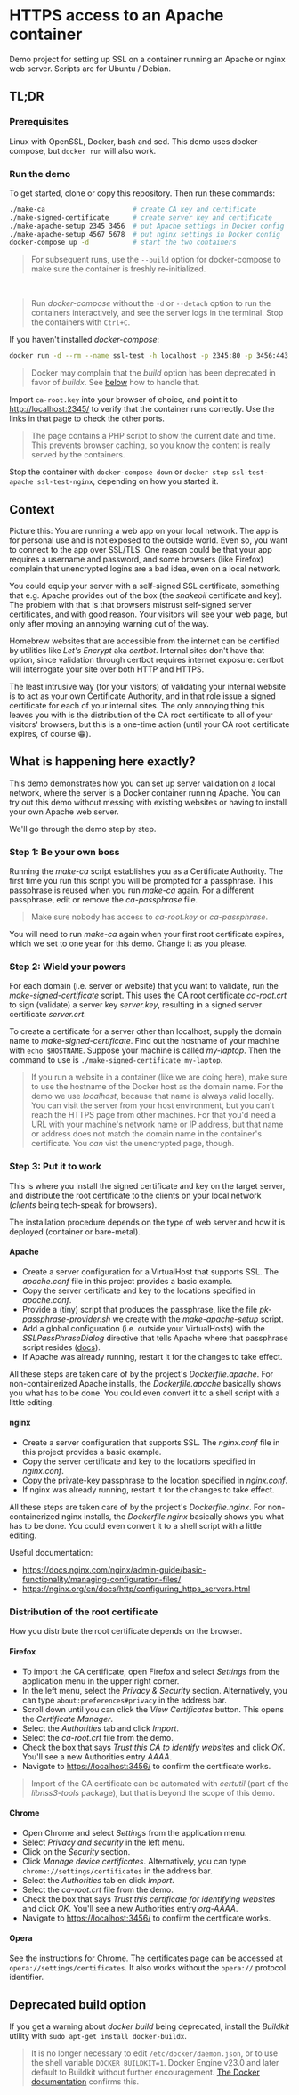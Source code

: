 # HTTPS access to an Apache container

Demo project for setting up SSL on a container running an Apache or nginx web server.
Scripts are for Ubuntu / Debian.

## TL;DR

### Prerequisites

Linux with OpenSSL, Docker, bash and sed.
This demo uses docker-compose, but `docker run` will also work.

### Run the demo

To get started, clone or copy this repository.
Then run these commands:

```bash
./make-ca                      # create CA key and certificate
./make-signed-certificate      # create server key and certificate
./make-apache-setup 2345 3456  # put Apache settings in Docker config
./make-apache-setup 4567 5678  # put nginx settings in Docker config
docker-compose up -d           # start the two containers
```

> For subsequent runs, use the `--build` option for docker-compose to make
  sure the container is freshly re-initialized.

&nbsp;

> Run *docker-compose* without the `-d` or `--detach` option to run the
  containers interactively, and see the server logs in the terminal.
  Stop the containers with `Ctrl+C`.

If you haven't installed *docker-compose*:

```bash
docker run -d --rm --name ssl-test -h localhost -p 2345:80 -p 3456:443 -v ./html:/var/www/html $(docker build -q .)
```

> Docker may complain that the *build* option has been deprecated
  in favor of *buildx*.
  See [below](#deprecated-build-option) how to handle that.

Import `ca-root.key` into your browser of choice, and point it to
<http://localhost:2345/> to verify that the container runs correctly.
Use the links in that page to check the other ports.

> The page contains a PHP script to show the current date and time.
  This prevents browser caching, so you know the content is really served
  by the containers.

Stop the container with `docker-compose down` or
`docker stop ssl-test-apache ssl-test-nginx`,
depending on how you started it.

## Context

Picture this: You are running a web app on your local network.
The app is for personal use and is not exposed to the outside world.
Even so, you want to connect to the app over SSL/TLS.
One reason could be that your app requires a username and password,
and some browsers (like Firefox) complain that unencrypted logins
are a bad idea, even on a local network.

You could equip your server with a self-signed SSL certificate,
something that e.g. Apache provides out of the box (the *snakeoil*
certificate and key).
The problem with that is that browsers mistrust self-signed server
certificates, and with good reason. Your visitors will see
your web page, but only after moving an annoying warning out of the way.

Homebrew websites that are accessible from the internet can be
certified by utilities like *Let's Encrypt* aka *certbot*.
Internal sites don't have that option, since validation through
certbot requires internet exposure: certbot will interrogate your
site over both HTTP and HTTPS.

The least intrusive way (for your visitors) of validating
your internal website is to act as your own Certificate Authority,
and in that role issue a signed certificate for each of your
internal sites. The only annoying thing this leaves you with is
the distribution of the CA root certificate to all of your
visitors' browsers, but this is a one-time action (until your
CA root certificate expires, of course :grin:).

## What is happening here exactly?

This demo demonstrates how you can set up server validation
on a local network, where the server is a Docker container
running Apache.
You can try out this demo without messing with existing websites
or having to install your own Apache web server.

We'll go through the demo step by step.

### Step 1: Be your own boss

Running the *make-ca* script establishes you as a Certificate Authority.
The first time you run this script you will be prompted for a
passphrase. This passphrase is reused when you run *make-ca*
again. For a different passphrase, edit or remove the *ca-passphrase* file.

> Make sure nobody has access to *ca-root.key* or *ca-passphrase*.

You will need to run *make-ca* again when your first root certificate
expires, which we set to one year for this demo. Change it as you please.

### Step 2: Wield your powers

For each domain (i.e. server or website) that you want to validate,
run the *make-signed-certificate* script.
This uses the CA root certificate *ca-root.crt* to sign (validate)
a server key *server.key*, resulting in a signed server certificate
*server.crt*.

To create a certificate for a server other than localhost,
supply the domain name to *make-signed-certificate*.
Find out the hostname of your machine with `echo $HOSTNAME`.
Suppose your machine is called *my-laptop*.
Then the command to use is `./make-signed-certificate my-laptop`.

> If you run a website in a container (like we are doing here),
make sure to use the hostname of the Docker host as the domain name.
For the demo we use *localhost*, because that name is always valid
locally. You can visit the server from your host environment, but
you can't reach the HTTPS page from other machines.
For that you'd need a URL with your machine's network name or IP address,
but that name or address does not match the domain name in the
container's certificate. You *can* vist the unencrypted page, though.

### Step 3: Put it to work

This is where you install the signed certificate and key on
the target server, and distribute the root certificate to the clients
on your local network (*clients* being tech-speak for browsers).

The installation procedure depends on the type of web server and how it
is deployed (container or bare-metal).

#### Apache

* Create a server configuration for a VirtualHost that supports SSL.
  The *apache.conf* file in this project provides a basic example.
* Copy the server certificate and key to the locations specified
  in *apache.conf*.
* Provide a (tiny) script that produces the passphrase, like the file
  *pk-passphrase-provider.sh* we create with the
  *make-apache-setup* script.
* Add a global configuration (i.e. outside your VirtualHosts) with the
  *SSLPassPhraseDialog* directive
  that tells Apache where that passphrase script resides
  ([docs](https://httpd.apache.org/docs/2.2/mod/mod_ssl.html#sslpassphrasedialog)).
* If Apache was already running, restart it for the changes to take effect.

All these steps are taken care of by the project's *Dockerfile.apache*.
For non-containerized Apache installs, the *Dockerfile.apache* basically shows you
what has to be done.
You could even convert it to a shell script with a little editing.

#### nginx

* Create a server configuration that supports SSL.
  The *nginx.conf* file in this project provides a basic example.
* Copy the server certificate and key to the locations specified
  in *nginx.conf*.
* Copy the private-key passphrase to the location specified in *nginx.conf*.
* If nginx was already running, restart it for the changes to take effect.

All these steps are taken care of by the project's *Dockerfile.nginx*.
For non-containerized nginx installs, the *Dockerfile.nginx* basically shows you
what has to be done.
You could even convert it to a shell script with a little editing.

Useful documentation:

* <https://docs.nginx.com/nginx/admin-guide/basic-functionality/managing-configuration-files/>
* <https://nginx.org/en/docs/http/configuring_https_servers.html>

### Distribution of the root certificate

How you distribute the root certificate depends on the browser.

#### Firefox

* To import the CA certificate, open Firefox and select *Settings* from the
  application menu in the upper right corner.
* In the left menu, select the *Privacy & Security* section.
  Alternatively, you can type `about:preferences#privacy` in the address bar.
* Scroll down until you can click the *View Certificates* button.
  This opens the *Certificate Manager*.
* Select the *Authorities* tab and click *Import*.
* Select the *ca-root.crt* file from the demo.
* Check the box that says *Trust this CA to identify websites*
  and click *OK*. You'll see a new Authorities entry *AAAA*.
* Navigate to  <https://localhost:3456/> to confirm the certificate works.

> Import of the CA certificate can be automated with *certutil* (part of the
*libnss3-tools* package), but that is beyond the scope of this demo.

#### Chrome

* Open Chrome and select *Settings* from the application menu.
* Select *Privacy and security* in the left menu.
* Click on the *Security* section.
* Click *Manage device certificates*.
  Alternatively, you can type `chrome://settings/certificates`
  in the address bar.
* Select the *Authorities* tab en click *Import*.
* Select the *ca-root.crt* file from the demo.
* Check the box that says *Trust this certificate for identifying websites*
  and click *OK*. You'll see a new Authorities entry *org-AAAA*.
* Navigate to  <https://localhost:3456/> to confirm the certificate works.

#### Opera

See the instructions for Chrome.
The certificates page can be accessed at `opera://settings/certificates`.
It also works without the `opera://` protocol identifier.

## Deprecated build option

If you get a warning about *docker build* being deprecated, install the
*Buildkit* utility with `sudo apt-get install docker-buildx`.

> It is no longer necessary to edit `/etc/docker/daemon.json`,
  or to use the shell variable `DOCKER_BUILDKIT=1`.
  Docker Engine v23.0 and later default to Buildkit without further encouragement.
  [The Docker documentation](https://docs.docker.com/build/architecture/#install-buildx)
  confirms this.
